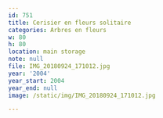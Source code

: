 ```yaml
---
id: 751
title: Cerisier en fleurs solitaire
categories: Arbres en fleurs
w: 80
h: 80
location: main storage
note: null
file: IMG_20180924_171012.jpg
year: '2004'
year_start: 2004
year_end: null
image: /static/img/IMG_20180924_171012.jpg

---
```

